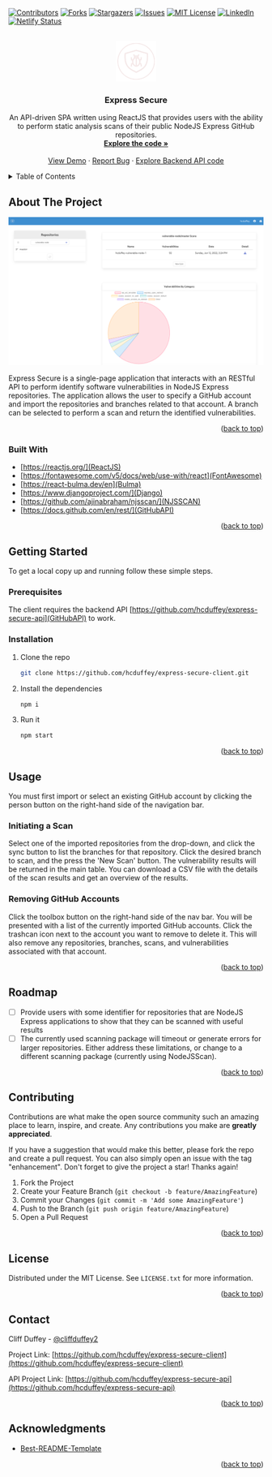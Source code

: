 <div id="top"></div>
<!--
*** Thanks for checking out the Best-README-Template. If you have a suggestion
*** that would make this better, please fork the repo and create a pull request
*** or simply open an issue with the tag "enhancement".
*** Don't forget to give the project a star!
*** Thanks again! Now go create something AMAZING! :D
-->



<!-- PROJECT SHIELDS -->
<!--
*** I'm using markdown "reference style" links for readability.
*** Reference links are enclosed in brackets [ ] instead of parentheses ( ).
*** See the bottom of this document for the declaration of the reference variables
*** for contributors-url, forks-url, etc. This is an optional, concise syntax you may use.
*** https://www.markdownguide.org/basic-syntax/#reference-style-links
-->
[![Contributors][contributors-shield]][contributors-url]
[![Forks][forks-shield]][forks-url]
[![Stargazers][stars-shield]][stars-url]
[![Issues][issues-shield]][issues-url]
[![MIT License][license-shield]][license-url]
[![LinkedIn][linkedin-shield]][linkedin-url]
[![Netlify Status](https://api.netlify.com/api/v1/badges/721f61ac-18bd-47bd-a48a-77cc66f64f54/deploy-status)](https://app.netlify.com/sites/stalwart-cupcake-b2153c/deploys)



<!-- PROJECT LOGO -->
<br />

<div align="center">
  <a href="https://github.com/hcduffey/express-secure-client">
    <img src="public/images/logo.png" alt="Logo" width="80" height="80">
  </a>
</div>

<div align="center">
  
<h3 align="center">Express Secure</h3>

  <p align="center">
    An API-driven SPA written using ReactJS that provides users with the ability to perform static analysis scans of their public NodeJS Express GitHub repositories.
    <br />
    <a href="https://github.com/hcduffey/express-secure-client"><strong>Explore the code »</strong></a>
    <br />
    <br />
    <a href="https://main--stalwart-cupcake-b2153c.netlify.app/">View Demo</a>
    ·
    <a href="https://github.com/hcduffey/express-secure-client/issues">Report Bug</a>
    ·
    <a href="https://github.com/hcduffey/express-secure-api">Explore Backend API code</a>
  </p>
</div>



<!-- TABLE OF CONTENTS -->
<details>
  <summary>Table of Contents</summary>
  <ol>
    <li>
      <a href="#about-the-project">About The Project</a>
      <ul>
        <li><a href="#built-with">Built With</a></li>
      </ul>
    </li>
    <li>
      <a href="#getting-started">Getting Started</a>
      <ul>
        <li><a href="#prerequisites">Prerequisites</a></li>
        <li><a href="#installation">Installation</a></li>
      </ul>
    </li>
    <li><a href="#usage">Usage</a></li>
    <li><a href="#roadmap">Roadmap</a></li>
    <li><a href="#contributing">Contributing</a></li>
    <li><a href="#license">License</a></li>
    <li><a href="#contact">Contact</a></li>
    <li><a href="#acknowledgments">Acknowledgments</a></li>
  </ol>
</details>



<!-- ABOUT THE PROJECT -->
## About The Project

[![Product Name Screen Shot][product-screenshot]](public/images/screen_shot.png)

Express Secure is a single-page application that interacts with an RESTful API to perform identify software vulnerabilities in NodeJS Express repositories. The application allows the user to specify a GitHub account and import the repositories and branches related to that account. A branch can be selected to perform a scan and return the identified vulnerabilities.

<p align="right">(<a href="#top">back to top</a>)</p>

### Built With

* [https://reactjs.org/](ReactJS)
* [https://fontawesome.com/v5/docs/web/use-with/react](FontAwesome)
* [https://react-bulma.dev/en](Bulma)
* [https://www.djangoproject.com/](Django)
* [https://github.com/ajinabraham/njsscan/](NJSSCAN)
* [https://docs.github.com/en/rest/](GitHubAPI)


<p align="right">(<a href="#top">back to top</a>)</p>

<!-- GETTING STARTED -->
## Getting Started

To get a local copy up and running follow these simple steps.

### Prerequisites

The client requires the backend API [https://github.com/hcduffey/express-secure-api](GitHubAPI) to work.

### Installation

1. Clone the repo
   ```sh
   git clone https://github.com/hcduffey/express-secure-client.git
   ```
2. Install the dependencies
   ```sh
   npm i
   ```
3. Run it
   ```sh
   npm start
   ```

<p align="right">(<a href="#top">back to top</a>)</p>



<!-- USAGE EXAMPLES -->
## Usage

You must first import or select an existing GitHub account by clicking the person button on the right-hand side of the navigation bar.

### Initiating a Scan

Select one of the imported repositories from the drop-down, and click the sync button to list the branches for that repository. Click the desired branch to scan, and the press the 'New Scan' button. The vulnerability results will be returned in the main table. You can download a CSV file with the details of the scan results and get an overview of the results.

### Removing GitHub Accounts

Click the toolbox button on the right-hand side of the nav bar. You will be presented with a list of the currently imported GitHub accounts. Click the trashcan icon next to the account you want to remove to delete it. This will also remove any repositories, branches, scans, and vulnerabilities associated with that account.

<p align="right">(<a href="#top">back to top</a>)</p>

<!-- ROADMAP -->
## Roadmap

- [ ] Provide users with some identifier for repositories that are NodeJS Express applications to show that they can be scanned with useful results
- [ ] The currently used scanning package will timeout or generate errors for larger repositories. Either address these limitations, or change to a different scanning package (currently using NodeJSScan).

<p align="right">(<a href="#top">back to top</a>)</p>



<!-- CONTRIBUTING -->
## Contributing

Contributions are what make the open source community such an amazing place to learn, inspire, and create. Any contributions you make are **greatly appreciated**.

If you have a suggestion that would make this better, please fork the repo and create a pull request. You can also simply open an issue with the tag "enhancement".
Don't forget to give the project a star! Thanks again!

1. Fork the Project
2. Create your Feature Branch (`git checkout -b feature/AmazingFeature`)
3. Commit your Changes (`git commit -m 'Add some AmazingFeature'`)
4. Push to the Branch (`git push origin feature/AmazingFeature`)
5. Open a Pull Request

<p align="right">(<a href="#top">back to top</a>)</p>



<!-- LICENSE -->
## License

Distributed under the MIT License. See `LICENSE.txt` for more information.

<p align="right">(<a href="#top">back to top</a>)</p>



<!-- CONTACT -->
## Contact

Cliff Duffey - [@cliffduffey2](https://twitter.com/cliffduffey2)

Project Link: [https://github.com/hcduffey/express-secure-client](https://github.com/hcduffey/express-secure-client)

API Project Link: [https://github.com/hcduffey/express-secure-api](https://github.com/hcduffey/express-secure-api)

<p align="right">(<a href="#top">back to top</a>)</p>



<!-- ACKNOWLEDGMENTS -->
## Acknowledgments

* [Best-README-Template](https://github.com/othneildrew/Best-README-Template)

<p align="right">(<a href="#top">back to top</a>)</p>



<!-- MARKDOWN LINKS & IMAGES -->
<!-- https://www.markdownguide.org/basic-syntax/#reference-style-links -->
[contributors-shield]: https://img.shields.io/github/contributors/hcduffey/express-secure-client.svg?style=for-the-badge
[contributors-url]: https://github.com/hcduffey/express-secure-client/graphs/contributors
[forks-shield]: https://img.shields.io/github/forks/hcduffey/express-secure-client.svg?style=for-the-badge
[forks-url]: https://github.com/hcduffey/express-secure-client/network/members
[stars-shield]: https://img.shields.io/github/stars/hcduffey/express-secure-client.svg?style=for-the-badge
[stars-url]: https://github.com/hcduffey/express-secure-client/stargazers
[issues-shield]: https://img.shields.io/github/issues/hcduffey/express-secure-client.svg?style=for-the-badge
[issues-url]: https://github.com/hcduffey/express-secure-client/issues
[license-shield]: https://img.shields.io/github/license/hcduffey/express-secure-client.svg?style=for-the-badge
[license-url]: https://github.com/hcduffey/express-secure-client/blob/master/LICENSE.txt
[linkedin-shield]: https://img.shields.io/badge/-LinkedIn-black.svg?style=for-the-badge&logo=linkedin&colorB=555
[linkedin-url]: https://linkedin.com/in/cduffey
[product-screenshot]: public/images/screen_shot.png